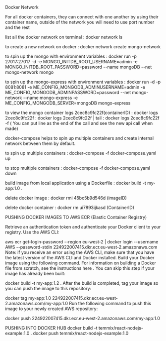 
Docker Network

For all docker containers, they can connect with one another by using their container name, outside of the network you will need to use port number and the rest

list all the docker network on terminal
    : docker network ls

to create a new network on docker
    : docker network create mongo-network

to spin up the mongo with environment variables
    : docker run -p 27017:27017 -d -e MONGO_INITDB_ROOT_USERNAME=admin -e MONGO_INITDB_ROOT_PASSWORD=password --name mongoDB  --net mongo-network mongo

to spin up the mongo-express with environment variables
    : docker run -d -p 8081:8081 -e ME_CONFIG_MONGODB_ADMINUSERNAME=admin -e ME_CONFIG_MONGODB_ADMINPASSWORD=password --net mongo-network --name mongo-express -e ME_CONFIG_MONGODB_SERVER=mongoDB mongo-express 

to view the mongo container logs 2cec8c9fc22f(containerID)
    : docker logs 2cec8c9fc22f
    : docker logs 2cec8c9fc22f | tail
    : docker logs 2cec8c9fc22f -f ( You can put line as the end of the call and see the new api call when made)


docker-compose helps to spin up multiple containers and create internal network between them by default.

to spin up multiple containers
    :  docker-compose -f  docker-compose.yaml up

to stop multiple containers
    :  docker-compose -f  docker-compose.yaml down

build image from local application using a Dockerfile
    : docker build -t my-app:1.0 .

delete docker image
    : docker rmi 45bc5b9d546d (imageID)

delete docker container
    : docker rm ui7893ijkasd (ContainerID)


PUSHING DOCKER IMAGES TO AWS ECR (Elastic Container Registry)

Retrieve an authentication token and authenticate your Docker client to your registry.
Use the AWS CLI:

aws ecr get-login-password --region eu-west-2 | docker login --username AWS --password-stdin 224922007415.dkr.ecr.eu-west-2.amazonaws.com
Note: if you receive an error using the AWS CLI, make sure that you have the latest version of the AWS CLI and Docker installed.
Build your Docker image using the following command. For information on building a Docker file from scratch, see the instructions here . You can skip this step if your image has already been built:

docker build -t my-app:1.2 .
After the build is completed, tag your image so you can push the image to this repository:

docker tag my-app:1.0 224922007415.dkr.ecr.eu-west-2.amazonaws.com/my-app:1.0
Run the following command to push this image to your newly created AWS repository:

docker push 224922007415.dkr.ecr.eu-west-2.amazonaws.com/my-app:1.0

PUSHING INTO DOCKER HUB
    docker build -t temmix/react-nodejs-example:1.0 .
    docker push temmix/react-nodejs-example:1.0
